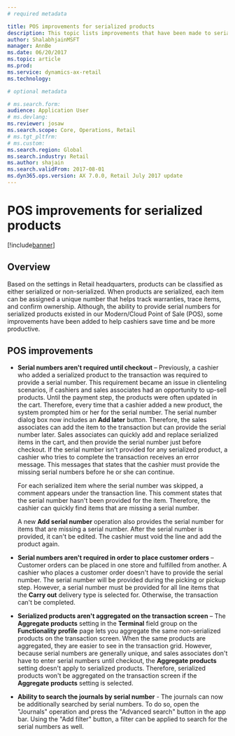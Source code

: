 ```yaml
---
# required metadata

title: POS improvements for serialized products
description: This topic lists improvements that have been made to serialized products to help you save time and be more productive.
author: ShalabhjainMSFT
manager: AnnBe
ms.date: 06/20/2017
ms.topic: article
ms.prod: 
ms.service: dynamics-ax-retail
ms.technology: 

# optional metadata

# ms.search.form:
audience: Application User
# ms.devlang: 
ms.reviewer: josaw
ms.search.scope: Core, Operations, Retail
# ms.tgt_pltfrm: 
# ms.custom: 
ms.search.region: Global
ms.search.industry: Retail
ms.author: shajain
ms.search.validFrom: 2017-08-01
ms.dyn365.ops.version: AX 7.0.0, Retail July 2017 update
---
```


# POS improvements for serialized products

[!include[banner](includes/banner.md)]

## Overview 
Based on the settings in Retail headquarters, products can be classified as either serialized or non-serialized. When products are serialized, each item can be assigned a unique number that helps track warranties, trace items, and confirm ownership. Although, the ability to provide serial numbers for serialized products existed in our Modern/Cloud Point of Sale (POS), some improvements have been added to help cashiers save time and be more productive.  

## POS improvements

- **Serial numbers aren't required until checkout** – Previously, a cashier who added a serialized product to the transaction was required to provide a serial number. This requirement became an issue in clienteling scenarios, if cashiers and sales associates had an opportunity to up-sell products. Until the payment step, the products were often updated in the cart. Therefore, every time that a cashier added a new product, the system prompted him or her for the serial number. The serial number dialog box now includes an **Add later** button. Therefore, the sales associates can add the item to the transaction but can provide the serial number later. Sales associates can quickly add and replace serialized items in the cart, and then provide the serial number just before checkout. If the serial number isn't provided for any serialized product, a cashier who tries to complete the transaction receives an error message. This messages that states that the cashier must provide the missing serial numbers before he or she can continue.

    For each serialized item where the serial number was skipped, a comment appears under the transaction line. This comment states that the serial number hasn't been provided for the item. Therefore, the cashier can quickly find items that are missing a serial number.

    A new **Add serial number** operation also provides the serial number for items that are missing a serial number. After the serial number is provided, it can't be edited. The cashier must void the line and add the product again. 
	
- **Serial numbers aren't required in order to place customer orders** – Customer orders can be placed in one store and fulfilled from another. A cashier who places a customer order doesn't have to provide the serial number. The serial number will be provided during the picking or pickup step. However, a serial number must be provided for all line items that the **Carry out** delivery type is selected for. Otherwise, the transaction can't be completed. 	
- **Serialized products aren't aggregated on the transaction screen** – The **Aggregate products** setting in the **Terminal** field group on the **Functionality profile** page lets you aggregate the same non-serialized products on the transaction screen. When the same products are aggregated, they are easier to see in the transaction grid. However, because serial numbers are generally unique, and sales associates don't have to enter serial numbers until checkout, the **Aggregate products** setting doesn't apply to serialized products. Therefore, serialized products won't be aggregated on the transaction screen if the **Aggregate products** setting is selected.
- **Ability to search the journals by serial number** - The journals can now be additionally searched by serial numbers. To do so, open the "Journals" operation and press the "Advanced search" button in the app bar. Using the "Add filter" button, a filter can be applied to search for the serial numbers as well.
